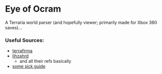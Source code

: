 # Eye of Ocram

A Terraria world parser (and hopefully viewer; primarily made for Xbox 360 saves)...

### Useful Sources:

- [terrafirma](http://seancode.com/terrafirma/world.html)
- [lihzahrd](https://github.com/Steffo99/lihzahrd)
  - and all their refs basically
- [some sick guide](http://ludwig.schafer.free.fr/)
